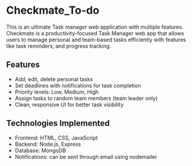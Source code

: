 # Checkmate_To-do
This is an ultimate Task manager web application with multiple features.
Checkmate is a productivity-focused Task Manager web app that allows users to manage personal and team-based tasks efficiently with features like task reminders, and progress tracking.

## Features

-  Add, edit, delete personal tasks  
-  Set deadlines with notifications for task completion  
-  Priority levels: Low, Medium, High  
-  Assign tasks to random team members (team leader only)    
-  Clean, responsive UI for better task visibility  

## Technologies Implemented

- Frontend: HTML, CSS, JavaScript  
- Backend: Node.js, Express  
- Database: MongoDB  
- Notifications: can be sent through email using nodemailer

